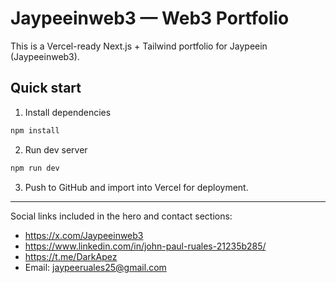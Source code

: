# Jaypeeinweb3 — Web3 Portfolio

This is a Vercel-ready Next.js + Tailwind portfolio for Jaypeein (Jaypeeinweb3).

## Quick start

1. Install dependencies

```bash
npm install
```

2. Run dev server

```bash
npm run dev
```

3. Push to GitHub and import into Vercel for deployment.

---

Social links included in the hero and contact sections:
- https://x.com/Jaypeeinweb3
- https://www.linkedin.com/in/john-paul-ruales-21235b285/
- https://t.me/DarkApez
- Email: jaypeeruales25@gmail.com
